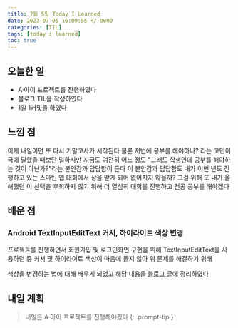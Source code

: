 ```yaml
---
title: 7월 5일 Today I Learned
date: 2023-07-05 16:00:55 +/-0000
categories: [TIL]
tags: [today i learned]
toc: true
---
```


## 오늘한 일

* A·아이 프로젝트를 진행하였다
* 블로그 TIL을 작성하였다
* 1일 1커밋을 하였다

## 느낌 점

이제 내일이면 또 다시 기말고사가 시작된다 물론 저번에 공부를 해야하나? 라는 고민이 극에 달했을 때보단 덜하지만 지금도 여전히 어느 정도 "그래도 학생인데 공부를 해야하는 것이 아닌가?"라는 불안감과 답답함이 든다 이 불안감과 답답함도 내가 이번 년도 진행하고 있는 스마틴 앱 대회에서 상을 받게 되어 없어지지 않을까? 그걸 위해 또 내가 올해했던 이 선택을 후회하지 않기 위해 더 열심히 대회를 진행하고 전공 공부를 해야겠다

## 배운 점

### Android TextInputEditText 커서, 하이라이트 색상 변경

프로젝트를 진행하면서 회원가입 및 로그인화면 구현을 위해 TextInputEditText을 사용하던 중
커서 및 하이라이트 색상이 마음에 들지 않아 위 문제를 해결하기 위해

색상을 변경하는 법에 대해 배우게 되었고 해당 내용을 [블로그 글](https://jangwoojun.github.io/posts/%EC%95%88%EB%93%9C%EB%A1%9C%EC%9D%B4%EB%93%9C-TextInputEditText-%EC%BB%A4%EC%84%9C,-%ED%95%98%EC%9D%B4%EB%9D%BC%EC%9D%B4%ED%8A%B8-%EC%83%89-%EB%B3%80%EA%B2%BD/)에 정리하였다

## 내일 계획

> 내일은 A·아이 프로젝트를 진행해야겠다
{: .prompt-tip }
